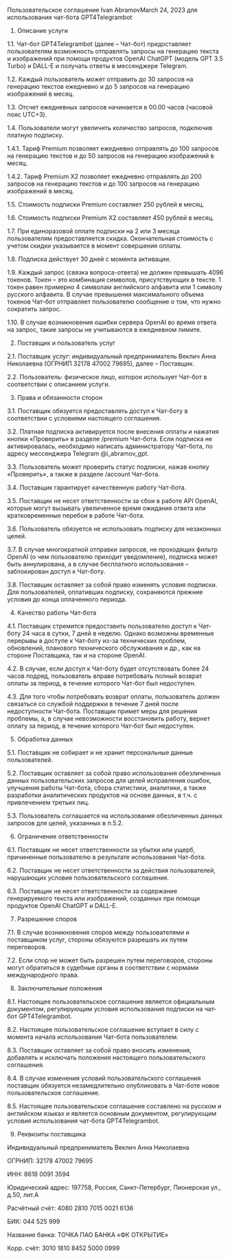 Пользовательское соглашение
Ivan AbramovMarch 24, 2023
для использования чат-бота GPT4Telegrambot
1. Описание услуги

1.1. Чат-бот GPT4Telegrambot (далее – Чат-бот) предоставляет пользователям возможность отправлять запросы на генерацию текста и изображений при помощи продуктов OpenAI ChatGPT (модель GPT 3.5 Turbo) и DALL-E и получать ответы в мессенджере Telegram. 

1.2. Каждый пользователь может отправить до 30 запросов на генерацию текстов ежедневно и до 5 запросов на генерацию изображений в месяц.

1.3. Отсчет ежедневных запросов начинается в 00.00 часов (часовой пояс UTC+3).

1.4. Пользователи могут увеличить количество запросов, подключив платную подписку.

1.4.1. Тариф Premium позволяет ежедневно отправлять до 100 запросов на генерацию текстов и до 50 запросов на генерацию изображений в месяц.

1.4.2. Тариф Premium X2 позволяет ежедневно отправлять до 200 запросов на генерацию текстов и до 100 запросов на генерацию изображений в месяц.

1.5. Стоимость подписки Premium составляет 250 рублей в месяц.

1.6. Стоимость подписки Premium X2 составляет 450 рублей в месяц.

1.7. При единоразовой оплате подписки на 2 или 3 месяца пользователям предоставляется скидка. Окончательная стоимость с учетом скидки указывается в момент совершения оплаты.

1.8. Подписка действует 30 дней с момента активации.

1.9. Каждый запрос (связка вопроса-ответа) не должен превышать 4096 токенов. Токен – это комбинация символов, присутствующих в тексте. 1 токен равен примерно 4 символам английского алфавита или 1 символу русского алфавита. В случае превышения максимального объема токенов Чат-бот отправляет пользователю сообщение о том, что нужно сократить запрос. 

1.10. В случае возникновения ошибки сервера OpenAI во время ответа на запрос, такие запросы не учитываются в ежедневном лимите.



2. Поставщик и пользователь услуг

2.1. Поставщик услуг: индивидуальный предприниматель Веклич Анна Николаевна (ОГРНИП 32178 47002 79695), далее – Поставщик.

2.2. Пользователь: физическое лицо, которое использует Чат-бот в соответствии с описанием услуги. 



3. Права и обязанности сторон

3.1. Поставщик обязуется предоставлять доступ к Чат-боту в соответствии с условиями настоящего соглашения.

3.2. Платная подписка активируется после внесения оплаты и нажатия кнопки «Проверить» в разделе /premium Чат-бота. Если подписка не активировалась, необходимо написать администратору Чат-бота, по адресу мессенджера Telegram @i_abramov_gpt.

3.3. Пользователь может проверить статус подписки, нажав кнопку «Проверить», а также в разделе /account Чат-бота.

3.4. Поставщик гарантирует качественную работу Чат-бота.

3.5. Поставщик не несет ответственности за сбои в работе API OpenAI, которые могут вызывать увеличенное время ожидания ответа или кратковременные перебои в работе Чат-бота.

3.6. Пользователь обязуется не использовать подписку для незаконных целей.

3.7. В случае многократной отправки запросов, не проходящих фильтр OpenAI (о чем пользователю приходит уведомление), подписка может быть аннулирована, а в случае бесплатного использования – заблокирован доступ к Чат-боту.

3.8. Поставщик оставляет за собой право изменять условия подписки. Для пользователей, оплативших подписку, сохраняются прежние условия до конца оплаченного периода. 



4. Качество работы Чат-бота

4.1. Поставщик стремится предоставить пользователю доступ к Чат-боту 24 часа в сутки, 7 дней в неделю. Однако возможны временные перерывы в доступе к Чат-боту из-за технических проблем, обновлений, планового технического обслуживания и др., как на стороне Поставщика, так и на стороне OpenAI.

4.2. В случае, если доступ к Чат-боту будет отсутствовать более 24 часов подряд, пользователь вправе потребовать полный возврат оплаты за период, в течение которого Чат-бот был недоступен.

4.3. Для того чтобы потребовать возврат оплаты, пользователь должен связаться со службой поддержки в течение 7 дней после недоступности Чат-бота. Поставщик примет меры для решения проблемы, а, в случае невозможности восстановить работу, вернет оплату за период, в течение которого Чат-бот был недоступен. 



5. Обработка данных

5.1. Поставщик не собирает и не хранит персональные данные пользователей.

5.2. Поставщик оставляет за собой право использования обезличенных данных пользовательских запросов для целей исправления ошибок, улучшения работы Чат-бота, сбора статистики, аналитики, а также разработки аналитических продуктов на основе данных, в т.ч. с привлечением третьих лиц. 

5.3. Пользователь соглашается на использования обезличенных данных запросов для целей, указанных в п.5.2.



6. Ограничение ответственности

6.1. Поставщик не несет ответственности за убытки или ущерб, причиненные пользователю в результате использования Чат-бота.

6.2. Поставщик не несет ответственности за действия пользователей, нарушающих условия пользовательского соглашения.

6.3. Поставщик не несет ответственности за содержание генерируемого текста или изображений, созданных при помощи продуктов OpenAI ChatGPT и DALL-E.



7. Разрешение споров

7.1. В случае возникновения споров между пользователями и поставщиком услуг, стороны обязуются разрешать их путем переговоров.

7.2. Если спор не может быть разрешен путем переговоров, стороны могут обратиться в судебные органы в соответствии с нормами международного права.



8. Заключительные положения

8.1. Настоящее пользовательское соглашение является официальным документом, регулирующим условия использования подписки на чат-бот GPT4Telegrambot.

8.2. Настоящее пользовательское соглашение вступает в силу с момента начала использования Чат-бота пользователем.

8.3. Поставщик оставляет за собой право вносить изменения, добавлять и исключать положения настоящего пользовательского соглашения.

8.4. В случае изменения условий пользовательского соглашения поставщик обязуется незамедлительно опубликовать в Чат-боте новое пользовательское соглашение.

8.5. Настоящее пользовательское соглашение составлено на русском и английском языках и является основным документом, регулирующим условия использования чат-бота GPT4Telegrambot.



9. Реквизиты поставщика

Индивидуальный предприниматель Веклич Анна Николаевна

ОГРНИП: 32178 47002 79695

ИНН: 8618 0091 3594

Юридический адрес: 197758, Россия, Санкт-Петербург, Пионерская ул., д.50, лит.А

Расчётный счёт: 4080 2810 7015 0021 6136 

БИК: 044 525 999 

Название банка: ТОЧКА ПАО БАНКА «ФК ОТКРЫТИЕ» 

Корр. счёт: 3010 1810 8452 5000 0999
